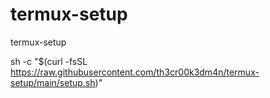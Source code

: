 # termux-setup
termux-setup


 sh -c "$(curl -fsSL https://raw.githubusercontent.com/th3cr00k3dm4n/termux-setup/main/setup.sh)"

